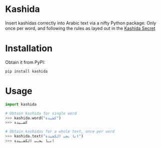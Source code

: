 # Kashida
 
Insert kashidas correctly into Arabic text via a nifty Python package:
Only once per word, and following the rules as layed out in the [Kashida Secret](https://www.khtt.net/en/page/1821/the-big-kashida-secret)

# Installation

Obtain it from PyPI: 
```
pip install kashida
```

# Usage

```python
import kashida

# Obtain kashida for single word
>>> kashida.word("كشيدة")
>>> كشـيدة

# Obtain kashidas for a whole text, once per word
>>> kashida.text("انا بحب الكشيدة")
>>> انـا بحـب الكشـيدة
```
